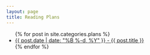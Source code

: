 ```yaml
---
layout: page
title: Reading Plans
---
```


  <ul>
    {% for post in site.categories.plans %}
      <li><a href="{{ post.url }}">{{ post.date | date: "%B %-d, %Y" }} - {{ post.title }}</a></li>
    {% endfor %}
  </ul>